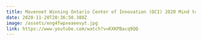 ```yaml
---
title: Mavennet Winning Ontario Center of Innovation (OCI) 2020 Mind to Market Award
date: 2020-11-20T20:36:50.388Z
image: /assets/eng4fwpxeaeevyt.jpg
link: https://www.youtube.com/watch?v=KXKPBacq9QQ
---
```

